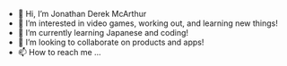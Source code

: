 - 👋 Hi, I’m Jonathan Derek McArthur
- 👀 I’m interested in video games, working out, and learning new things!
- 🌱 I’m currently learning Japanese and coding!
- 💞️ I’m looking to collaborate on products and apps!
- 📫 How to reach me ...

<!---
jondmca/jondmca is a ✨ special ✨ repository because its `README.md` (this file) appears on your GitHub profile.
You can click the Preview link to take a look at your changes.
--->
